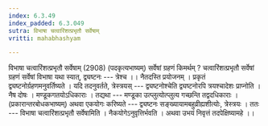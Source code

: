 ```yaml
---
index: 6.3.49
index_padded: 6.3.049
sutra: विभाषा चत्वारिंशत्प्रभृतौ सर्वेषाम्
vritti: mahabhashyam

---
```

 विभाषा चत्वारिंशत्प्रभृतौ सर्वेषाम् (2908) (पदकृत्यभाष्यम्) सर्वेषां ग्रहणं किमर्थम् ? चत्वारिंशत्प्रभृतौ सर्वेषां ग्रहणं सर्वेषां विभाषा यथा स्यात्, द्व्यष्टनः --- त्रेश्च ।। नैतदस्ति प्रयोजनम् । प्रकृतं द्व्यष्टनोर्ग्रहणमनुवर्तिष्यते । यदि तदनुवर्तते, त्रेस्त्रयस् --- द्व्यष्टनोश्चेति द्व्यष्टनोरपि त्रयश्चादेशः प्राप्नोति । नैष दोषः । मण्डूकगतयोऽधिकाराः । तद्यथा --- मण्डूका उत्प्लुत्योत्प्लुत्य गच्छन्ति तद्वदधिकाराः । (प्रकारान्तरबोधकभाष्यम्) अथवा एकयोगः करिष्यते --- द्व्यष्टनः सङ्ख्यायामबहुव्रीह्यशीत्योः, त्रेस्त्रयः । ततः --- विभाषा चत्वारिंशत्प्रभृतौ सर्वेषामिति । नैकयोगेऽनुवृत्तिर्भवति । अथवा उभयं निवृत्तं तदपेक्षिष्यामहे ।। 